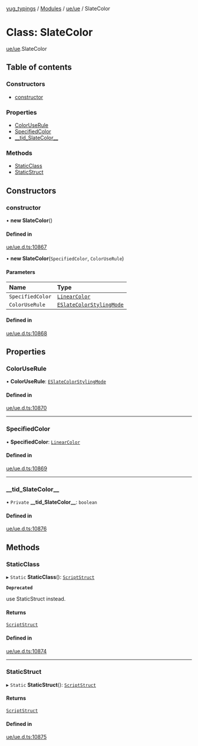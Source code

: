 [yug_typings](../README.md) / [Modules](../modules.md) / [ue/ue](../modules/ue_ue.md) / SlateColor

# Class: SlateColor

[ue/ue](../modules/ue_ue.md).SlateColor

## Table of contents

### Constructors

- [constructor](ue_ue.SlateColor.md#constructor)

### Properties

- [ColorUseRule](ue_ue.SlateColor.md#coloruserule)
- [SpecifiedColor](ue_ue.SlateColor.md#specifiedcolor)
- [\_\_tid\_SlateColor\_\_](ue_ue.SlateColor.md#__tid_slatecolor__)

### Methods

- [StaticClass](ue_ue.SlateColor.md#staticclass)
- [StaticStruct](ue_ue.SlateColor.md#staticstruct)

## Constructors

### constructor

• **new SlateColor**()

#### Defined in

[ue/ue.d.ts:10867](https://github.com/YugMetaverse/yug_typings/blob/b7d9b19/ue/ue.d.ts#L10867)

• **new SlateColor**(`SpecifiedColor`, `ColorUseRule`)

#### Parameters

| Name | Type |
| :------ | :------ |
| `SpecifiedColor` | [`LinearColor`](ue_ue_s.LinearColor.md) |
| `ColorUseRule` | [`ESlateColorStylingMode`](../enums/ue_ue.ESlateColorStylingMode.md) |

#### Defined in

[ue/ue.d.ts:10868](https://github.com/YugMetaverse/yug_typings/blob/b7d9b19/ue/ue.d.ts#L10868)

## Properties

### ColorUseRule

• **ColorUseRule**: [`ESlateColorStylingMode`](../enums/ue_ue.ESlateColorStylingMode.md)

#### Defined in

[ue/ue.d.ts:10870](https://github.com/YugMetaverse/yug_typings/blob/b7d9b19/ue/ue.d.ts#L10870)

___

### SpecifiedColor

• **SpecifiedColor**: [`LinearColor`](ue_ue_s.LinearColor.md)

#### Defined in

[ue/ue.d.ts:10869](https://github.com/YugMetaverse/yug_typings/blob/b7d9b19/ue/ue.d.ts#L10869)

___

### \_\_tid\_SlateColor\_\_

• `Private` **\_\_tid\_SlateColor\_\_**: `boolean`

#### Defined in

[ue/ue.d.ts:10876](https://github.com/YugMetaverse/yug_typings/blob/b7d9b19/ue/ue.d.ts#L10876)

## Methods

### StaticClass

▸ `Static` **StaticClass**(): [`ScriptStruct`](ue_ue.ScriptStruct.md)

**`Deprecated`**

use StaticStruct instead.

#### Returns

[`ScriptStruct`](ue_ue.ScriptStruct.md)

#### Defined in

[ue/ue.d.ts:10874](https://github.com/YugMetaverse/yug_typings/blob/b7d9b19/ue/ue.d.ts#L10874)

___

### StaticStruct

▸ `Static` **StaticStruct**(): [`ScriptStruct`](ue_ue.ScriptStruct.md)

#### Returns

[`ScriptStruct`](ue_ue.ScriptStruct.md)

#### Defined in

[ue/ue.d.ts:10875](https://github.com/YugMetaverse/yug_typings/blob/b7d9b19/ue/ue.d.ts#L10875)
